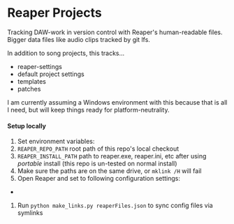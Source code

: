 # Reaper Projects

Tracking DAW-work in version control with Reaper's human-readable files.
Bigger data files like audio clips tracked by git lfs.

In addition to song projects, this tracks...

- reaper-settings
- default project settings
- templates
- patches

I am currently assuming a Windows environment with this because that is all I need,
but will keep things ready for platform-neutrality.

#### Setup locally

1. Set environment variables:
  1. `REAPER_REPO_PATH` root path of this repo's local checkout
  1. `REAPER_INSTALL_PATH` path to reaper.exe, reaper.ini, etc after using *portable* install (this repo is un-tested on normal install)
  1. Make sure the paths are on the same drive, or `mklink /H` will fail 
1. Open Reaper and set to following configuration settings:
  - 
1. Run `python make_links.py reaperFiles.json` to sync config files via symlinks
